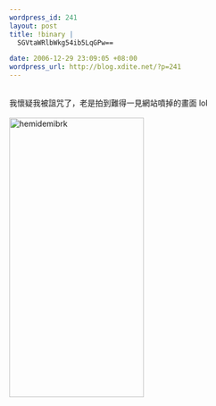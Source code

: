 ```yaml
--- 
wordpress_id: 241
layout: post
title: !binary |
  SGVtaWRlbWkg54ib5LqGPw==

date: 2006-12-29 23:09:05 +08:00
wordpress_url: http://blog.xdite.net/?p=241
---
```

<br />我懷疑我被詛咒了，老是拍到難得一見網站噴掉的畫面 lol<br /><br /><a title="Photo Sharing" href="http://www.flickr.com/photos/14765209@N00/337365244/"><img width="241" height="500" alt="hemidemibrk" src="http://farm1.static.flickr.com/149/337365244_d41f6c325b.jpg" /></a>
